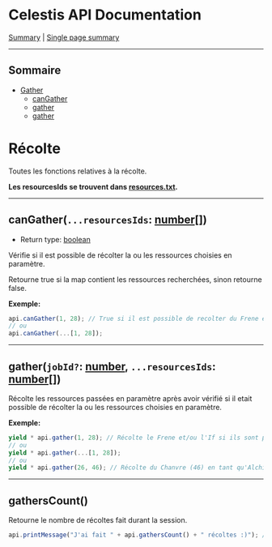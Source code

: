 # Celestis API Documentation

[Summary](README.md) | [Single page summary](singlepage.md)

<hr>

## Sommaire

- [Gather](#fight)
  - [canGather](#gather-can-gather)
  - [gather](#gather-gather)
  - [gather](#gather-gatherscount)

# Récolte

Toutes les fonctions relatives à la récolte.

**Les resourcesIds se trouvent dans [resources.txt](https://suniron.github.io/docs.celestis/ids/resources.txt).**

<hr>

<h2 id="gather-can-gather">
  canGather(<code>...resourcesIds</code>: <a href="https://developer.mozilla.org/fr-Fr/docs/Web/JavaScript/Reference/Global_Objects/Array">number[]</a>)
</h2>

- Return type: <a href="https://developer.mozilla.org/fr-Fr/docs/Web/JavaScript/Data_structures#Boolean_type">boolean</a>

Vérifie si il est possible de récolter la ou les ressources choisies en paramètre.

Retourne true si la map contient les ressources recherchées, sinon retourne false.

**Exemple:**

```js
api.canGather(1, 28); // True si il est possible de recolter du Frene et/ou de l'If sur cette map.
// ou
api.canGather(...[1, 28]);
```

<hr>

<h2 id="gather-gather">
  gather(<code>jobId?</code>: <a href="https://developer.mozilla.org/fr-Fr/docs/Web/JavaScript/Data_structures#Number_type">number</a>, <code>...resourcesIds</code>: <a href="https://developer.mozilla.org/fr-Fr/docs/Web/JavaScript/Reference/Global_Objects/Array">number[]</a>)
</h2>

Récolte les ressources passées en paramètre après avoir vérifié si il etait possible de récolter la ou les ressources choisies en paramètre.

**Exemple:**

```js
yield * api.gather(1, 28); // Récolte le Frene et/ou l'If si ils sont présents sur la map.
// ou
yield * api.gather(...[1, 28]);
// ou
yield * api.gather(26, 46); // Récolte du Chanvre (46) en tant qu'Alchimiste (26)
```

<hr>
<h2 id ="gather-gatherscount">gathersCount()</h2>

Retourne le nombre de récoltes fait durant la session.

```js
api.printMessage("J'ai fait " + api.gathersCount() + " récoltes :)"); // Affiche: J'ai fait 10 récoltes :) par exemple
```
